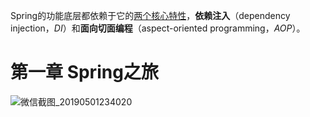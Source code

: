 Spring的功能底层都依赖于它的<u>两个核心特性</u>，**依赖注入**（dependency injection，*DI*）和**面向切面编程**（aspect-oriented programming，*AOP*）。

# 第一章 Spring之旅

 

![微信截图_20190501234020](G:\study\SpringStudy\mdpictures\微信截图_20190501234020.png)